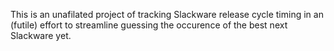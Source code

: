 This is an unafilated project of tracking Slackware release cycle timing in an (futile) effort to streamline guessing the occurence of the best next Slackware yet.
